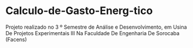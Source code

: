 # Calculo-de-Gasto-Energ-tico
Projeto realizado no 3 º Semestre de Análise e Desenvolvimento, em Usina De Projetos Experimentais III Na Faculdade De Engenharia De Sorocaba (Facens)
